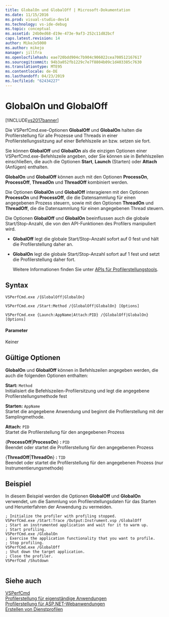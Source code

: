 ```yaml
---
title: GlobalOn und GlobalOff | Microsoft-Dokumentation
ms.date: 11/15/2016
ms.prod: visual-studio-dev14
ms.technology: vs-ide-debug
ms.topic: conceptual
ms.assetid: 24b0ed68-d19e-473e-9af3-252c11d82bcf
caps.latest.revision: 14
author: MikeJo5000
ms.author: mikejo
manager: jillfra
ms.openlocfilehash: eae720bdd904c7b904c906022cea700512167617
ms.sourcegitcommit: 94b3a052fb1229c7e7f8804b09c1d403385c7630
ms.translationtype: MTE95
ms.contentlocale: de-DE
ms.lasthandoff: 04/23/2019
ms.locfileid: "62434227"
---
```

# <a name="globalon-and-globaloff"></a>GlobalOn und GlobalOff
[!INCLUDE[vs2017banner](../includes/vs2017banner.md)]

Die VSPerfCmd.exe-Optionen **GlobalOff** und **GlobalOn** halten die Profilerstellung für alle Prozesse und Threads in einer Profilerstellungssitzung auf einer Befehlszeile an bzw. setzen sie fort.  
  
 Sie können **GlobalOff** und **GlobalOn** als die einzigen Optionen einer VSPerfCmd.exe-Befehlszeile angeben, oder Sie können sie in Befehlszeilen einschließen, die auch die Optionen **Start**, **Launch** (Starten) oder **Attach** (Anfügen) enthalten.  
  
 **GlobalOn** und **GlobalOff** können auch mit den Optionen **ProcessOn**, **ProcessOff**, **ThreadOn** und **ThreadOff** kombiniert werden.  
  
 Die Optionen **GlobalOn** und **GlobalOff** interagieren mit den Optionen **ProcessOn** und **ProcessOff**, die die Datensammlung für einen angegebenen Prozess steuern, sowie mit den Optionen **ThreadOn** und **ThreadOff**, die die Datensammlung für einen angegebenen Thread steuern.  
  
 Die Optionen **GlobalOff** und **GlobalOn** beeinflussen auch die globale Start/Stop-Anzahl, die von den API-Funktionen des Profilers manipuliert wird.  
  
- **GlobalOff** legt die globale Start/Stop-Anzahl sofort auf 0 fest und hält die Profilerstellung daher an.  
  
- **GlobalOn** legt die globale Start/Stop-Anzahl sofort auf 1 fest und setzt die Profilerstellung daher fort.  
  
  Weitere Informationen finden Sie unter [APIs für Profilerstellungstools](../profiling/profiling-tools-apis.md).  
  
## <a name="syntax"></a>Syntax  
  
```  
VSPerfCmd.exe /{GlobalOff|GlobalOn}  
  
VSPerfCmd.exe /Start:Method /{GlobalOff|GlobalOn} [Options]  
  
VSPerfCmd.exe {Launch:AppName|Attach:PID} /{GlobalOff|GlobalOn}[Options]  
```  
  
#### <a name="parameters"></a>Parameter  
 Keiner  
  
## <a name="valid-options"></a>Gültige Optionen  
 **GlobalOn** und **GlobalOff** können in Befehlszeilen angegeben werden, die auch die folgenden Optionen enthalten:  
  
 **Start:** `Method`  
 Initialisiert die Befehlszeilen-Profilersitzung und legt die angegebene Profilerstellungsmethode fest  
  
 **Starten:** `AppName`  
 Startet die angegebene Anwendung und beginnt die Profilerstellung mit der Samplingmethode.  
  
 **Attach:** `PID`  
 Startet die Profilerstellung für den angegebenen Prozess  
  
 {**ProcessOff**|**ProcessOn**} **:** `PID`  
 Beendet oder startet die Profilerstellung für den angegebenen Prozess  
  
 {**ThreadOff**|**ThreadOn**} **:** `TID`  
 Beendet oder startet die Profilerstellung für den angegebenen Prozess (nur Instrumentierungsmethode)  
  
## <a name="example"></a>Beispiel  
 In diesem Beispiel werden die Optionen **GlobalOff** und **GlobalOn** verwendet, um die Sammlung von Profilerstellungsdaten für das Starten und Herunterfahren der Anwendung zu vermeiden.  
  
```  
; Initialize the profiler with profiling stopped.  
VSPerfCmd.exe /Start:Trace /Output:Instrument.vsp /GlobalOff  
; Start an instrumented application and wait for it to warm up.  
; Start profiling.  
VSPerfCmd.exe /GlobalOn  
; Exercise the application functionality that you want to profile.  
; Stop profiling.  
VSPerfCmd.exe /GlobalOff  
; Shut down the target application.  
; Close the profiler.  
VSPerfCmd /Shutdown  
  
```  
  
## <a name="see-also"></a>Siehe auch  
 [VSPerfCmd](../profiling/vsperfcmd.md)   
 [Profilerstellung für eigenständige Anwendungen](../profiling/command-line-profiling-of-stand-alone-applications.md)   
 [Profilerstellung für ASP.NET-Webanwendungen](../profiling/command-line-profiling-of-aspnet-web-applications.md)   
 [Erstellen von Dienstprofilen](../profiling/command-line-profiling-of-services.md)
